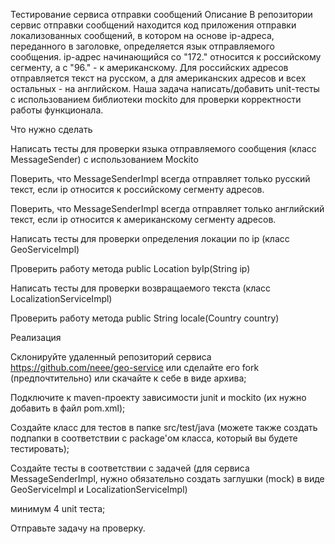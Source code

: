 Тестирование сервиса отправки сообщений
Описание
В репозитории cервис отправки сообщений находится код приложения отправки локализованных сообщений, в котором на основе ip-адреса, переданного в заголовке, определяется язык отправляемого сообщения. ip-адрес начинающийся со "172." относится к российскому сегменту, а с "96." - к американскому. Для российских адресов отправляется текст на русском, а для американских адресов и всех остальных - на английском. Наша задача написать/добавить unit-тесты с использованием библиотеки mockito для проверки корректности работы функционала.

Что нужно сделать

Написать тесты для проверки языка отправляемого сообщения (класс MessageSender) с использованием Mockito

Поверить, что MessageSenderImpl всегда отправляет только русский текст, если ip относится к российскому сегменту адресов.

Поверить, что MessageSenderImpl всегда отправляет только английский текст, если ip относится к американскому сегменту адресов.

Написать тесты для проверки определения локации по ip (класс GeoServiceImpl)

Проверить работу метода public Location byIp(String ip)

Написать тесты для проверки возвращаемого текста (класс LocalizationServiceImpl)

Проверить работу метода public String locale(Country country)

Реализация

Склонируйте удаленный репозиторий сервиса https://github.com/neee/geo-service или сделайте его fork (предпочтительно) или скачайте к себе в виде архива;

Подключите к maven-проекту зависимости junit и mockito (их нужно добавить в файл pom.xml);

Создайте класс для тестов в папке src/test/java (можете также создать подпапки в соответствии с package'ом класса, который вы будете тестировать);

Создайте тесты в соответствии с задачей (для сервиса MessageSenderImpl, нужно обязательно создать заглушки (mock) в виде GeoServiceImpl и LocalizationServiceImpl) 


минимум 4 unit теста;

Отправьте задачу на проверку.
